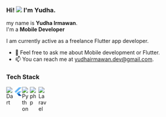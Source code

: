 ### Hi! <img src="https://raw.githubusercontent.com/MartinHeinz/MartinHeinz/master/wave.gif" height="30px"> I'm Yudha.
my name is **Yudha Irmawan**.\
I'm a **Mobile Developer**

I am currently active as a freelance Flutter app developer.

- 💬 Feel free to ask me about Mobile development or Flutter.
- 📫 You can reach me at yudhairmawan.dev@gmail.com.

### Tech Stack
 <a href="#"><img align="left" alt="Dart" title="Dart" width="21px" src="https://upload.wikimedia.org/wikipedia/commons/7/7e/Dart-logo.png" /></a>
 <a href="#"><img align="left" alt="Flutter" title="Flutter" width="21px" src="https://raw.githubusercontent.com/dnfield/flutter_svg/7d374d7107561cbd906d7c0ca26fef02cc01e7c8/example/assets/flutter_logo.svg?sanitize=true" /></a> 
 <a href="#"><img align="left" alt="Python" title="Python" width="21px" src="https://upload.wikimedia.org/wikipedia/commons/4/4c/Typescript_logo_2020.svg" /></a>
 <a href="#"><img align="left" alt="php" title="php" width="23px" src="https://www.svgrepo.com/show/452088/php.svg" /></a>
 <a href="#"><img align="left" alt="Laravel" title="Laravel" width="21px" src="https://www.svgrepo.com/show/349432/laravel.svg" /></a>
<br>
  
